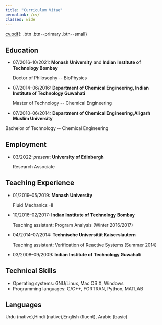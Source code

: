 ```yaml
---
title: "Curriculum Vitae"
permalink: /cv/
classes: wide
---
```


[cv.pdf](/assets/files/cv.pdf){: .btn .btn--primary .btn--small}

## Education

* 07/2016&ndash;10/2021: **Monash University** and **Indian Institute of Technology Bombay**

  Doctor of Philosophy -- BioPhysics
* 07/2014&ndash;06/2016: **Department of Chemical Engineering, Indian Institute of Technology Guwahati**

  Master of Technology -- Chemical Engineering
* 07/2010&ndash;06/2014: **Department of Chemical Engineering,Aligarh Muslim University**

Bachelor of Technology -- Chemical Engineering

## Employment

* 03/2022&ndash;_present_: **University of Edinburgh**

  Research Associate

## Teaching Experience

* 01/2019&ndash;05/2019: **Monash University**

  Fluid Mechanics -II
* 10/2016&ndash;02/2017: **Indian Institute of Technology Bombay**

  Teaching assistant: Program Analysis (Winter 2016/2017)
* 04/2014&ndash;07/2014: **Technische Universität Kaiserslautern**

  Teaching assistant: Verification of Reactive Systems (Summer 2014)
* 03/2008&ndash;09/2009: **Indian Institute of Technology Guwahati**

  

## Technical Skills

* Operating systems: GNU/Linux, Mac OS X, Windows
* Programming languages: C/C++, FORTRAN,  Python, MATLAB

## Languages

Urdu (native),Hindi (native),English (fluent), Arabic (basic)
